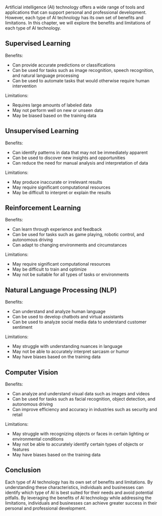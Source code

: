 
Artificial intelligence (AI) technology offers a wide range of tools and applications that can support personal and professional development. However, each type of AI technology has its own set of benefits and limitations. In this chapter, we will explore the benefits and limitations of each type of AI technology.

Supervised Learning
-------------------

Benefits:

* Can provide accurate predictions or classifications
* Can be used for tasks such as image recognition, speech recognition, and natural language processing
* Can be used to automate tasks that would otherwise require human intervention

Limitations:

* Requires large amounts of labeled data
* May not perform well on new or unseen data
* May be biased based on the training data

Unsupervised Learning
---------------------

Benefits:

* Can identify patterns in data that may not be immediately apparent
* Can be used to discover new insights and opportunities
* Can reduce the need for manual analysis and interpretation of data

Limitations:

* May produce inaccurate or irrelevant results
* May require significant computational resources
* May be difficult to interpret or explain the results

Reinforcement Learning
----------------------

Benefits:

* Can learn through experience and feedback
* Can be used for tasks such as game playing, robotic control, and autonomous driving
* Can adapt to changing environments and circumstances

Limitations:

* May require significant computational resources
* May be difficult to train and optimize
* May not be suitable for all types of tasks or environments

Natural Language Processing (NLP)
---------------------------------

Benefits:

* Can understand and analyze human language
* Can be used to develop chatbots and virtual assistants
* Can be used to analyze social media data to understand customer sentiment

Limitations:

* May struggle with understanding nuances in language
* May not be able to accurately interpret sarcasm or humor
* May have biases based on the training data

Computer Vision
---------------

Benefits:

* Can analyze and understand visual data such as images and videos
* Can be used for tasks such as facial recognition, object detection, and autonomous driving
* Can improve efficiency and accuracy in industries such as security and retail

Limitations:

* May struggle with recognizing objects or faces in certain lighting or environmental conditions
* May not be able to accurately identify certain types of objects or features
* May have biases based on the training data

Conclusion
----------

Each type of AI technology has its own set of benefits and limitations. By understanding these characteristics, individuals and businesses can identify which type of AI is best suited for their needs and avoid potential pitfalls. By leveraging the benefits of AI technology while addressing the limitations, individuals and businesses can achieve greater success in their personal and professional development.
